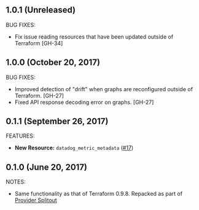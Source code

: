 ## 1.0.1 (Unreleased)

BUG FIXES:

* Fix issue reading resources that have been updated outside of Terraform [GH-34]

## 1.0.0 (October 20, 2017)

BUG FIXES:

* Improved detection of "drift" when graphs are reconfigured outside of Terraform. [GH-27]
* Fixed API response decoding error on graphs. [GH-27]

## 0.1.1 (September 26, 2017)

FEATURES: 

* **New Resource:** `datadog_metric_metadata` ([#17](https://github.com/terraform-providers/terraform-provider-datadog/issues/17))


## 0.1.0 (June 20, 2017)

NOTES:

* Same functionality as that of Terraform 0.9.8. Repacked as part of [Provider Splitout](https://www.hashicorp.com/blog/upcoming-provider-changes-in-terraform-0-10/)
